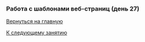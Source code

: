 ### Работа с шаблонами веб-страниц (день 27)


[Вернуться на главную](https://github.com/BEPb/Python-100-days)

[К следующему занятию](https://github.com/BEPb/Python-100-days/blob/master/%D0%94%D0%B5%D0%BD%D1%8C%2021-30/%D0%94%D0%B5%D0%BD%D1%8C%2028/README.md)

